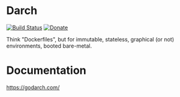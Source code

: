 # Darch
[![Build Status](https://travis-ci.org/godarch/darch.svg?branch=develop)](https://travis-ci.org/godarch/darch) [![Donate](https://img.shields.io/badge/Donate-PayPal-green.svg)](http://paypal.me/pauldotknopf)

Think "Dockerfiles", but for immutable, stateless, graphical (or not) environments, booted bare-metal.

# Documentation

https://godarch.com/
